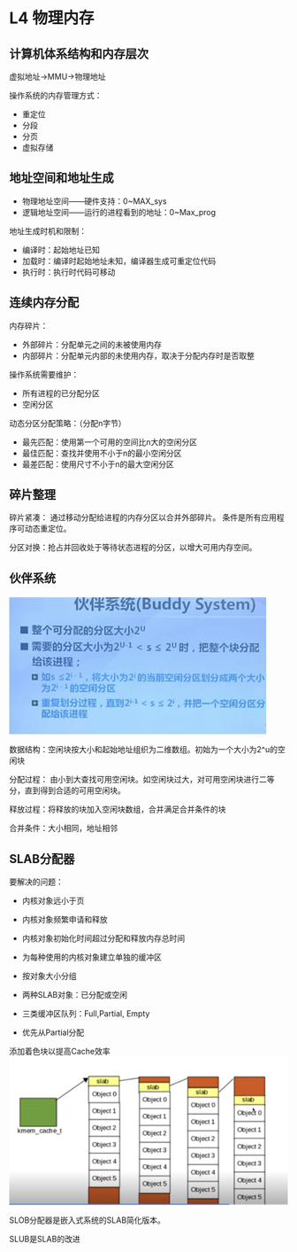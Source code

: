 # L4 物理内存

## 计算机体系结构和内存层次

虚拟地址->MMU->物理地址

操作系统的内存管理方式：
- 重定位
- 分段
- 分页
- 虚拟存储

## 地址空间和地址生成

- 物理地址空间——硬件支持：0~MAX_sys
- 逻辑地址空间——运行的进程看到的地址：0~Max_prog

地址生成时机和限制：
- 编译时：起始地址已知
- 加载时：编译时起始地址未知，编译器生成可重定位代码
- 执行时：执行时代码可移动

## 连续内存分配

内存碎片：
- 外部碎片：分配单元之间的未被使用内存
- 内部碎片：分配单元内部的未使用内存，取决于分配内存时是否取整

操作系统需要维护：
- 所有进程的已分配分区
- 空闲分区

动态分区分配策略：（分配n字节）
- 最先匹配：使用第一个可用的空间比n大的空闲分区
- 最佳匹配：查找并使用不小于n的最小空闲分区
- 最差匹配：使用尺寸不小于n的最大空闲分区

## 碎片整理

碎片紧凑： 通过移动分配给进程的内存分区以合并外部碎片。 条件是所有应用程序可动态重定位。

分区对换：抢占并回收处于等待状态进程的分区，以增大可用内存空间。

## 伙伴系统

![](_v_images/20200227084131046_194439693.png)

数据结构：空闲块按大小和起始地址组织为二维数组。初始为一个大小为2^u的空闲块

分配过程： 由小到大查找可用空闲块。如空闲块过大，对可用空闲块进行二等分，直到得到合适的可用空闲块。

释放过程：将释放的块加入空闲块数组，合并满足合并条件的块

合并条件：大小相同，地址相邻

## SLAB分配器

要解决的问题：
- 内核对象远小于页
- 内核对象频繁申请和释放
- 内核对象初始化时间超过分配和释放内存总时间

- 为每种使用的内核对象建立单独的缓冲区
- 按对象大小分组
- 两种SLAB对象：已分配或空闲
- 三类缓冲区队列：Full,Partial, Empty
- 优先从Partial分配

添加着色块以提高Cache效率
![](_v_images/20200227085934972_1294883413.png)

SLOB分配器是嵌入式系统的SLAB简化版本。

SLUB是SLAB的改进